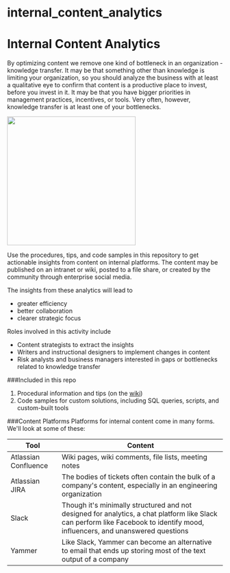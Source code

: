 # internal_content_analytics

# Internal Content Analytics

By optimizing content we remove one kind of bottleneck in an organization - knowledge transfer. It may be that something other than knowledge is limiting your organization, so you should analyze the business with at least a qualitative eye to confirm that content is a productive place to invest, before you invest in it. It may be that you have bigger priorities in management practices, incentives, or tools. Very often, however, knowledge transfer is at least one of your bottlenecks.

<img src="https://cloud.githubusercontent.com/assets/9612744/21214057/435746fe-c24d-11e6-97cd-f4503c66f692.png" width="300">

Use the procedures, tips, and code samples in this repository to get actionable insights from content on internal platforms. The content may be published on an intranet or wiki, posted to a file share, or created by the community through enterprise social media. 

The insights from these analytics will lead to 
* greater efficiency
* better collaboration
* clearer strategic focus

Roles involved in this activity include
* Content strategists to extract the insights
* Writers and instructional designers to implement changes in content
* Risk analysts and business managers interested in gaps or bottlenecks related to knowledge transfer

###Included in this repo
1. Procedural information and tips (on the [wiki](https://github.com/johneosborne/internal_content_analytics/wiki))
2. Code samples for custom solutions, including SQL queries, scripts, and custom-built tools

###Content Platforms
Platforms for internal content come in many forms. We'll look at some of these:

|Tool                   | Content                                         |
|-----------------------|-------------------------------------------------|
|Atlassian Confluence   | Wiki pages, wiki comments, file lists, meeting notes|
|Atlassian JIRA         | The bodies of tickets often contain the bulk of a company's content, especially in an engineering organization|
|Slack                  | Though it's minimally structured and not designed for analytics, a chat platform like Slack can perform like Facebook to identify mood, influencers, and unanswered questions|
|Yammer                 | Like Slack, Yammer can become an alternative to email that ends up storing most of the text output of a company|
